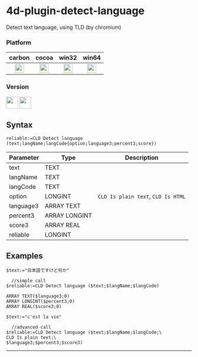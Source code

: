 # 4d-plugin-detect-language
Detect text language, using TLD (by chromium)

### Platform

| carbon | cocoa | win32 | win64 |
|:------:|:-----:|:---------:|:---------:|
|<img src="https://cloud.githubusercontent.com/assets/1725068/22371562/1b091f0a-e4db-11e6-8458-8653954a7cce.png" width="24" height="24" />|<img src="https://cloud.githubusercontent.com/assets/1725068/22371562/1b091f0a-e4db-11e6-8458-8653954a7cce.png" width="24" height="24" />|<img src="https://cloud.githubusercontent.com/assets/1725068/22371562/1b091f0a-e4db-11e6-8458-8653954a7cce.png" width="24" height="24" />|<img src="https://cloud.githubusercontent.com/assets/1725068/22371562/1b091f0a-e4db-11e6-8458-8653954a7cce.png" width="24" height="24" />|

### Version

<img src="https://cloud.githubusercontent.com/assets/1725068/18940649/21945000-8645-11e6-86ed-4a0f800e5a73.png" width="32" height="32" /> <img src="https://cloud.githubusercontent.com/assets/1725068/18940648/2192ddba-8645-11e6-864d-6d5692d55717.png" width="32" height="32" /> 

## Syntax

```
reliable:=CLD Detect language (text;langName;langCode{option;language3;percent3;score})
```

Parameter|Type|Description
------------|------------|----
text|TEXT|
langName|TEXT|
langCode|TEXT|
option|LONGINT|``CLD Is plain text``, ``CLD Is HTML``
language3|ARRAY TEXT|
percent3|ARRAY LONGINT|
score3|ARRAY REAL|
reliable|LONGINT|

Examples
---
```
$text:="日本語ですけど何か"

  //simple call
$reliable:=CLD Detect language ($text;$langName;$langCode)

ARRAY TEXT($language3;0)
ARRAY LONGINT($percent3;0)
ARRAY REAL($score3;0)

$text:="c'est la vie"

  //advanced call
$reliable:=CLD Detect language ($text;$langName;$langCode;\
CLD Is plain text;\
$language3;$percent3;$score3)
```
---
